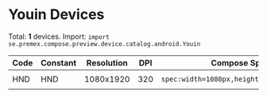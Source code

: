 # Youin Devices

Total: **1** devices. Import: `import se.premex.compose.preview.device.catalog.android.Youin`

| Code | Constant | Resolution | DPI | Compose Spec | Preview Usage |
|------|----------|------------|-----|-------------|---------------|
| HND | HND | 1080x1920 | 320 | `spec:width=1080px,height=1920px,dpi=320` | `@Preview(device = Youin.HND)` |

<!-- Generated automatically. Do not edit manually. -->
